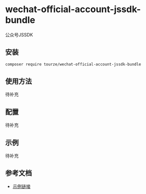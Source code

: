 # wechat-official-account-jssdk-bundle

公众号JSSDK

## 安装

```bash
composer require tourze/wechat-official-account-jssdk-bundle
```

## 使用方法

待补充

## 配置

待补充

## 示例

待补充

## 参考文档

- [示例链接](https://example.com)

